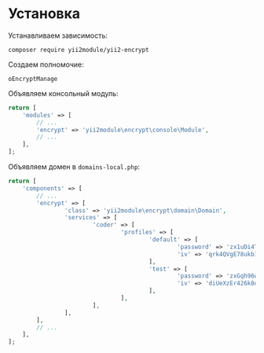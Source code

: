 Установка
===

Устанавливаем зависимость:

```
composer require yii2module/yii2-encrypt
```

Создаем полномочие:

```
oEncryptManage
```

Объявляем консольный модуль:

```php
return [
	'modules' => [
		// ...
		'encrypt' => 'yii2module\encrypt\console\Module',
		// ...
	],
];
```

Объявляем домен в `domains-local.php`:

```php
return [
	'components' => [
		// ...
		'encrypt' => [
				'class' => 'yii2module\encrypt\domain\Domain',
				'services' => [
						'coder' => [
								'profiles' => [
										'default' => [
												'password' => 'zx1uDi4TG',
												'iv' => 'qrk4QVgE78ukb1PH',
										],
										'test' => [
												'password' => 'zxGqh96wC',
												'iv' => 'diUeXzEr426k8dNJ',
										],
								],
						],
				],
		],
		// ...
	],
];
```
